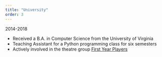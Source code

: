 ```yaml
---
title: "University"
order: 3
---
```


2014-2018

- Received a B.A. in Computer Science from the University of Virginia
- Teaching Assistant for a Python programming class for six semesters
- Actively involved in the theatre group [First Year Players](https://www.firstyearplayers.org/)
